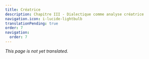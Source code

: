 ```yaml
---
title: Créatrice
description: Chapitre III - Dialectique comme analyse créatrice
navigation.icon: i-lucide-lightbulb
translationPending: true
order: 7
navigation:
  order: 7
---
```

_This page is not yet translated._
